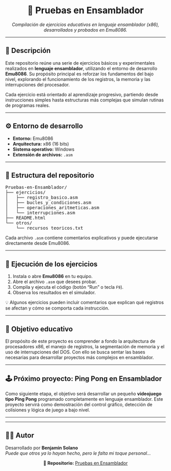 <h1 align="center">🧠 Pruebas en Ensamblador</h1>

<p align="center">
  <em>Compilación de ejercicios educativos en lenguaje ensamblador (x86), desarrollados y probados en Emu8086.</em>
</p>

<hr>

<h2>📘 Descripción</h2>

<p>
Este repositorio reúne una serie de ejercicios básicos y experimentales realizados en <strong>lenguaje ensamblador</strong>, 
utilizando el entorno de desarrollo <strong>Emu8086</strong>.  
Su propósito principal es reforzar los fundamentos del bajo nivel, explorando el funcionamiento de los registros, 
la memoria y las interrupciones del procesador.
</p>

<p>
Cada ejercicio está orientado al aprendizaje progresivo, partiendo desde instrucciones simples 
hasta estructuras más complejas que simulan rutinas de programas reales.
</p>

<hr>

<h2>⚙️ Entorno de desarrollo</h2>

<ul>
  <li><strong>Entorno:</strong> Emu8086</li>
  <li><strong>Arquitectura:</strong> x86 (16 bits)</li>
  <li><strong>Sistema operativo:</strong> Windows</li>
  <li><strong>Extensión de archivos:</strong> <code>.asm</code></li>
</ul>

<hr>

<h2>📂 Estructura del repositorio</h2>

<pre>
Pruebas-en-Ensamblador/
├── ejercicios/
│   ├── registro_basico.asm
│   ├── bucles_y_condiciones.asm
│   ├── operaciones_aritmeticas.asm
│   └── interrupciones.asm
├── README.html
└── otros/
    └── recursos_teoricos.txt
</pre>

<p>
Cada archivo <code>.asm</code> contiene comentarios explicativos y puede ejecutarse directamente desde Emu8086.
</p>

<hr>

<h2>🚀 Ejecución de los ejercicios</h2>

<ol>
  <li>Instala o abre <strong>Emu8086</strong> en tu equipo.</li>
  <li>Abre el archivo <code>.asm</code> que desees probar.</li>
  <li>Compila y ejecuta el código (botón “Run” o tecla <code>F9</code>).</li>
  <li>Observa los resultados en el simulador.</li>
</ol>

<p>
💡 Algunos ejercicios pueden incluir comentarios que explican qué registros se afectan y cómo se comporta cada instrucción.
</p>

<hr>

<h2>🎯 Objetivo educativo</h2>

<p>
El propósito de este proyecto es comprender a fondo la arquitectura de procesadores x86, el manejo de registros, 
la segmentación de memoria y el uso de interrupciones del DOS.  
Con ello se busca sentar las bases necesarias para desarrollar proyectos más complejos en ensamblador.
</p>

<hr>

<h2>🕹️ Próximo proyecto: Ping Pong en Ensamblador</h2>

<p>
Como siguiente etapa, el objetivo será desarrollar un pequeño <strong>videojuego tipo Ping Pong</strong> 
programado completamente en lenguaje ensamblador.  
Este proyecto servirá como demostración del control gráfico, detección de colisiones y lógica de juego a bajo nivel.
</p>

<hr>

<hr>

<h2>👨‍💻 Autor</h2>

<p>
Desarrollado por <strong>Benjamin Solano</strong><br>
<em>Puede que otros ya lo hayan hecho, pero le falta mi toque personal...</em>
</p>

<p align="center">💾 <strong>Repositorio:</strong> <a href="https://github.com/tu_usuario/Pruebas-en-Ensamblador">Pruebas en Ensamblador</a></p>
